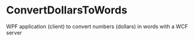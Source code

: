 # ConvertDollarsToWords
WPF application (client) to convert numbers (dollars) in words with a WCF server
